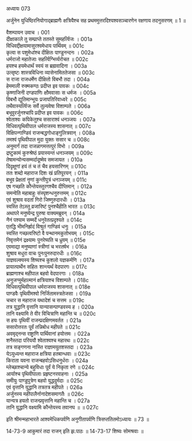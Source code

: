 अध्यायः 073

अर्जुनेन युधिष्ठिरनियोगाद्ब्राह्मणैः क्षत्रियैश्च सह प्रथममुत्तरदिश्यश्वसञ्चारणेन रक्षणाय तदनुसरणम् ॥ 1 ॥

वैशम्पायन उवाच ।	001  
दीक्षाकाले तु सम्प्राप्ते ततस्ते सुमहर्त्विजः ।	001a  
विधिवद्दीक्षयामासुरश्वमेधाय पार्थिवम् ॥	001c  
कृत्वा स पशुमेधांश्च दीक्षितः पाण्डुनन्दनः ।	002a  
धर्मराजो महातेजाः सहर्त्विग्भिर्व्यरोचत ॥	002c  
हयश्च हयमेधार्थं स्वयं स ब्रह्मवादिना ।	003a  
उत्सृष्टः शास्त्रविधिना व्यासेनामिततेजसा ॥	003c  
स राजा राजधर्मेण दीक्षितो विबभौ तदा ।	004a  
हेममाली रुक्मकण्ठः प्रदीप्त इव पावकः ॥	004c  
कृष्णाजिनी दण्डपाणिः क्षौमवासाः स धर्मजः ।	005a  
विबभौ द्युतिमान्भूयः प्रजापतिरिवाध्वरे ॥	005c  
तथैवास्यर्त्विजः सर्वे तुल्यवेषा विशाम्पते ।	006a  
बभूवुरर्जुनश्चापि प्रदीप्त इव पावकः ॥	006c  
श्वेताश्वः कपिकेतुश्च ससाराश्वं धनञ्जयः ।	007a  
विधिवत्पृथिवीपाल धर्मराजस्य शासनात् ॥	007c  
विक्षिपन्गाण्डिवं राजन्बद्धगोधाङ्गुलित्रवान् ।	008a  
तमश्वं पृथिवीपाल मुदा युक्तः ससार च ॥	008c  
अनुमार्गं तदा राजन्नागमत्तत्पुरं विभो ।	009a  
द्रष्टुकामं कुरुश्रेष्ठं प्रयास्यन्तं धनञ्जयम् ॥	009c  
तेषामन्योन्यसम्मर्दादूष्मेव समजायत ।	010a  
दिदृक्षूणां हयं तं च तं चैव हयसारिणम् ॥	010c  
ततः शब्दो महाराज दिशः खं प्रतिपूरयन् ।	011a  
बभूव प्रेक्षतां नॄणां कुन्तीपुत्रं धनञ्जयम् ॥	011c  
एष गच्छति कौन्तेयस्तुरगश्चैव दीप्तिमान् ।	012a  
समन्वेति महाबाहुः संस्पृशन्धनुरुत्तमम् ॥	012c  
एवं शुश्राव वदतां गिरो जिष्णुरुदारधीः ।	013a  
स्वस्ति तेऽस्तु व्रजारिष्टं पुनश्चैहीति भारत ॥	013c  
अथापरे मनुष्येन्द्र पुरुषा वाक्यमब्रुवन् ।	014a  
नैनं पश्याम सम्मर्दे धनुरेतत्प्रदृश्यते ॥	014c  
एतद्धि भीमनिर्ह्रादं विश्रुतं गाण्डिवं धनुः ।	015a  
स्वस्ति गच्छत्वरिष्टो वै पन्थानमकुतोभयम् ।	015c  
निवृत्तमेनं द्रक्ष्यामः पुनरेष्यति च ध्रुवम् ॥	015e  
एवमाद्या मनुष्याणां स्त्रीणां च भरतर्षभ ।	016a  
शुश्राव मधुरा वाचः पुनःपुनरुदारधीः ॥	016c  
याज्ञवल्क्यस्य शिष्यश्च कुशलो यज्ञकर्मणि ।	017a  
प्रायात्पार्थेन सहितः शान्त्यर्थं वेदपारगः ॥	017c  
ब्राह्मणाश्च महीपाल बहवो वेदपारगाः ।	018a  
अनुजग्मुर्महात्मानं क्षत्रियाश्च विशाम्पते ।	018c  
विधिवत्पृथिवीपाल धर्मराजस्य शासनात् ॥	018e  
पाण्डवैः पृथिवीमश्वो निर्जितामस्त्रतेजसा ।	019a  
चचार स महाराज यथादेशं च सत्तम ॥	019c  
तत्र युद्धानि वृत्तानि यान्यासन्पाण्डवस्य ह ।	020a  
तानि वक्ष्यामि ते वीर विचित्राणि महान्ति च ॥	020c  
स हयः पृथिवीं राजन्प्रदक्षिणमवर्तत ।	021a  
ससारोत्तरतः पूर्वं तन्निबोध महीपते ॥	021c  
अवमृद्नन्स राष्ट्राणि पार्थिवानां हयोत्तमः ।	022a  
शनैस्तदा परिययौ श्वेताश्वश्च महारथः ॥	022c  
तत्र सङ्गणना नास्ति राज्ञामयुतशस्तदा ।	023a  
येऽयुध्यन्त महाराज क्षत्रिया हतबान्धवाः ॥	023c  
किराता यवना राजन्बहवोऽसिधनुर्धराः ।	024a  
म्लेच्छाश्चान्ये बहुविधाः पूर्वं ये निकृता रणे ॥	024c  
आर्याश्च पृथिवीपालाः प्रहृष्टनरवाहनाः ।	025a  
समीयुः पाण्डुपुत्रेण बहवो युद्धदुर्मदाः ॥	025c  
एवं वृत्तानि युद्धानि तत्रतत्र महीपते ।	026a  
अर्जुनस्य महीपालैर्नानादेशसमागतैः ॥	026c  
यान्यत्र हयतो राजन्प्रवृत्तानि महान्ति च ।	027a  
तानि युद्धानि वक्ष्यामि कौन्तेयस्य तवानघ ॥ ॥	027c  

इति श्रीमन्महाभारते आश्वमेधिकपर्वणि अनुगीतापर्वणि त्रिसप्ततितमोऽध्यायः ॥ 73 ॥

14-73-9 आकुमारं तदा राजन् इति झ.पाठः ॥ 14-73-17 शिष्यः सोमश्रवाः ॥
